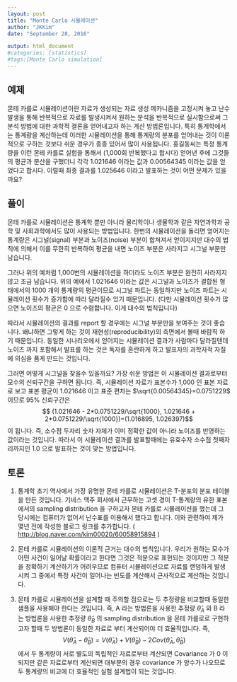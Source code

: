 ```yaml
---
layout: post 
title: "Monte Carlo 시뮬레이션"
author: "JKKim"
date: "September 28, 2016"

output: html_document
#categories: [statistics]
#tags:[Monte Carlo simulation]
---
```


## 예제 

몬테 카를로 시뮬레이션이란 자료가 생성되는 자료 생성 메카니즘을 고정시켜 놓고 난수 발생을 통해  반복적으로 자료를 발생시켜서 원하는 분석을 반복적으로 실시함으로써 그 분석 방법에 대한 과학적 결론을 얻어내고자 하는 계산 방법론입니다. 특히 통계학에서는 통계량을 계산하는데 이러한 시뮬레이션을 통해 통계량의 분포를 얻어내는 것이 이론적으로 구하는 것보다 쉬운 경우가 종종 있어서 많이 사용됩니다. 홍길동씨는 특정 통계량을 이런 몬테 카를로 실험을 통해서 (1,000회 반복했다고 합시다) 얻어낸 후에 그것들의 평균과 분산을 구했더니 각각 1.021646 이라는 값과 0.00564345 이라는 값을 얻었다고 합시다. 이럴때 최종 결과를 1.025646 이라고 발표하는 것이 어떤 문제가 있을까요?








## 풀이  




몬테 카를로 시뮬레이션은 통계학 뿐만 아니라 물리학이나 생물학과 같은 자연과학과 공학 및 사회과학에서도 많이 사용되는 방법입니다. 한번의 시뮬레이션을 돌리면 얻어지는 통계량은 시그널(signal) 부분과 노이즈(noise) 부분이 합쳐져서 얻이지지만 대수의 법칙에 의해서 이를 무한히 반복하여 평균을 내면 노이즈 부분은 사라지고 시그널 부분만 남습니다. 

그러나 위의 예처럼 1,000번의 시뮬레이션을 하더라도 노이즈 부분은 완전히 사라지지 않고 조금 남습니다. 
위의 예에서 1.021646 이라는 값은 시그널과 노이즈가 결합된 형태에서의 1000 개의 통계량의 평균이므로 시그널 파트는 동일하지만 노이즈 파트는 시뮬레이션 횟수가 증가함에 따라 달라질수 있기 때문입니다. (다만 시뮬레이션 횟수가 많으면 노이즈의 평균은 0 으로 수렴합니다. 이게 대수의 법칙입니다)


따라서 시뮬레이션의 결과를 report 할 경우에는 시그널 부분만을 보여주는 것이 좋습니다. 왜냐하면 그렇게 하는 것이  재현성(reproducibility)의 측면에서 볼때 바람직 하기 때문입니다. 동일한 시나리오에서 얻어지는 시뮬레이션 결과가 사람마다 달라질텐데 노이즈 까지 포함해서 발표를 하는 것은 독자를 혼란하게 하고 발표자의 과학자적 자질에 의심을 품게 만드는 것입니다. 

그러면 어떻게 시그널을 찾을수 있을까요? 가장 쉬운 방법은 이 시뮬레이션 결과로부터 모수의 신뢰구간을 구하면 됩니다. 즉, 시뮬레이션 자료가 표본수가 1,000 인 표본 자료로 보고 표본 평균이 1.021646 이고 표준 편차는 $\sqrt{0.00564345}=0.0751229$ 이므로 95\% 신뢰구간은 
$$ (1.021646 - 2*0.0751229/\sqrt{1000}, 1.021646 + 2*0.0751229/\sqrt{1000})=(1.016895, 1.026397)$$
이 됩니다. 즉, 소수점 두자리 숫자 자체가 이미 정확한 값이 아니라 노이즈를 반영하는 값이라는 것입니다. 따라서 이 시뮬레이션 결과를 발표할때에는 유효수자 소수점 첫째자리까지인 1.0 으로 발표하는 것이 맞는 방법입니다. 



## 토론

1. 통계학 초기 역사에서 가장 유명한 몬테 카를로 시뮬레이션은 T-분포의 분포 테이블을 만든 것입니다. 기네스 맥주 회사에서 근무하는 고셋 경이 T-통계량의 유한 표본에서의 sampling distribution 을 구하고자 몬테 카를로 시뮬레이션을 했는데 그 당시에는 컴퓨터가 없어서 난수표를 이용해서 했다고 합니다. 이와 관련하여 제가 몇년 전에 작성한 블로그 링크를 추가합니다. (
<http://blog.naver.com/kim00020/60058915894> ) 




2. 몬테 카를로 시뮬레이션의 이론적 근거는 대수의 법칙입니다. 우리가 원하는 모수가 어떤 사건이 일어날 확률이라고 한다면 그것은 적분으로 표현되는 것이지만 그 적분을 정확하기 계산하기가 어려우므로 컴퓨터 시뮬레이션으로 자료를 랜덤하게 발생시켜 그 중에서 특정 사건이 일어나는 빈도를 계산해서 근사적으로 계산하는 것입니다. 



3. 몬테 카를로 시뮬레이션을 설계할 때 주의할 점으로는 두  추정량을 비교할때 동일한 샘플을 사용해야 한다는 것입니다. 즉, A 라는 방법론을 사용한 추정량 $\hat{\theta}_A$ 와 B 라는 방법론을 사용한 추정량 $\hat{\theta}_B$ 의 sampling distribution 을 몬테 카를로로 구현하고자 할때 두 방법론이 동일한 자료로 부터 계산되어야 더 효율적입니다. 즉, 
$$ V( \hat{\theta}_A - \hat{\theta}_B) = V( \hat{\theta}_A) + V( \hat{\theta}_B)- 2 Cov ( \hat{\theta}_A, \hat{\theta}_B) $$
에서 두 통계량이 서로 별도의 독립적인 자료로부터 계산되면 Covariance 가 0 이 되지만 같은 자료로부터 계산되면 대부분의 경우 covariance 가 양수가 나오므로 두 통계량의 비교에 더 효율적인 실험 설계법이 되는 것입니다. 









